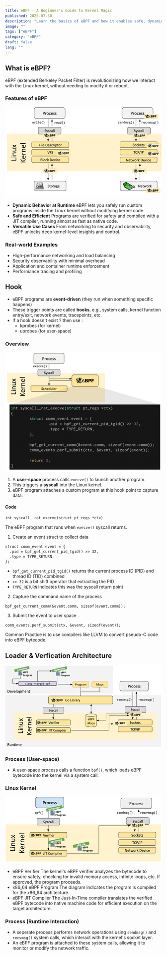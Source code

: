 ```yaml
---
title: eBPF - A Beginner's Guide to Kernel Magic
published: 2025-07-30
description: "Learn the basics of eBPF and how it enables safe, dynamic kernel-level programming for modern systems."
image: ""
tags: ["eBPF"]
category: "eBPF"
draft: false
lang: ""
---
```


## What is eBPF?

eBPF (extended Berkeley Packet Filter) is revolutionizing how we interact with the Linux kernel, without needing to modify it or reboot.

### Features of eBPF

![levels](./levels.png)

- **Dynamic Behavior at Runtime**
  eBPF lets you safely run custom programs inside the Linux kernel without modifying kernel code.
- **Safe and Efficient**
  Programs are verified for safety and compiled with a JIT compiler, running almost as fast as native code.
- **Versatile Use Cases**
  From networking to security and observability, eBPF unlocks deep kernel-level insights and control.

### Real-world Examples

- High-performance networking and load balancing
- Security observability with minimal overhead
- Application and container runtime enforcement
- Performance tracing and profiling

## Hook

- eBPF programs are **event-driven** (they run when something specific happens)
- These trigger points are called **hooks**, e.g., system calls, kernel function entry/exit, network events, tracepoints, etc.
- If a hook doesn't exist ? then use :
  - kprobes (for kernel)
  - uprobes (for user-space)

### Overview

![hook-overview](./hook-overview.png)

1. A **user-space** process calls `execve()` to launch another program.
2. This triggers a **syscall** into the Linux kernel.
3. eBPF program attaches a custom program at this hook point to capture data.

#### Code

```c=
int syscall__ret_execve(struct pt_regs *ctx)
```

The eBPF program that runs when `execve()` syscall returns.

1. Create an event struct to collect data

```c=
struct comm_event event = {
  .pid = bpf_get_current_pid_tgid() >> 32,
  .type = TYPE_RETURN,
};
```

- `bpf_get_current_pid_tgid()` returns the current process ID (PID) and thread ID (TID) combined
- `>> 32` is a bit shift operator that extracting the PID
- `TYPE_RETURN` indicates this was the syscall return point

2. Capture the command name of the process

```c=
bpf_get_current_comm(&event.comm, sizeof(event.comm));
```

3. Submit the event to user space

```c=
comm_events.perf_submit(ctx, &event, sizeof(event));
```

Common Practice is to use compilers like LLVM to convert pseudo-C code into eBPF bytecode.

## Loader & Verfication Architecture

![architecture](./architecture.png)

### Process (User-space)

- A user-space process calls a function `bpf()`, which loads eBPF bytecode into the kernel via a system call.

### Linux Kernel

![verification](./verification.png)

- eBPF Verifier
  The kernel's eBPF verifier analyzes the bytecode to ensure safety, checking for invalid memory access, infinite loops, etc. If approved, the program proceeds.
- x86_64 eBPF Program
  The diagram indicates the program is compiled for the x86_64 architecture.
- eBPF JIT Compiler
  The Just-In-Time compiler translates the verified eBPF bytecode into native machine code for efficient execution on the target architecture.

### Process (Runtime Interaction)

- A seperate process performs network operations using `sendmsg()` and `recvmsg()` system calls, which interact with the kernel's socket layer.
- An eBPF program is attached to these system calls, allowing it to monitor or modify the network traffic.
